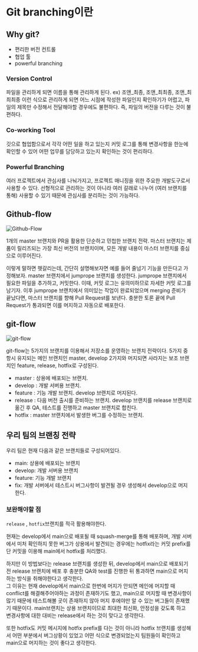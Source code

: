 # Git branching이란

## Why git?
* 편리한 버전 컨트롤
* 협업 툴
* powerful branching

### Version Control
파일을 관리하게 되면 이름을 통해 관리하게 된다.
ex) 조앤_최종, 조앤_최최종, 조앤_최최최종
이런 식으로 관리하게 되면 어느 시점에 작성한 파일인지 확인하기가 어렵고, 파일의 제목만 수정해서 전달해야할 경우에도 불편하다. 즉, 파일의 버전을 다루는 것이 불편하다.

### Co-working Tool
깃으로 협업함으로서 각각 어떤 일을 하고 있는지 커밋 로그를 통해 변경사항을 한눈에 확인할 수 있어 어떤 업무를 담당하고 있는지 확인하는 것이 편리하다.

### Powerful Branching
여러 프로젝트에서 관심사를 나눠가지고, 프로젝트 매니징을 위한 주요한 개발도구로서 사용할 수 있다. 선형적으로 관리하는 것이 아니라 여러 갈래로 나누어 (여러 브랜치를 통해) 사용할 수 있기 때문에 관심사를 분리하는 것이 가능하다.

## Github-flow

![Github-Flow](https://subicura.com/git/assets/img/github-flow.2fafce92.png)

1개의 master 브랜치와 PR을 활용한 단순하고 민첩한 브랜치 전략. 마스터 브랜치는 제품이 릴리즈되는 가장 최신 버전의 브랜치이며, 모든 개발 내용이 마스터 브랜치를 중심으로 이루어진다.

이렇게 말하면 헷갈리는데, 간단히 설명해보자면 예를 들어 줄넘기 기능을 만든다고 가정해보자.
master 브랜치에서 jumprope 브랜치를 생성한다.
jumprope 브랜치에서 필요한 파일을 추가하고, 커밋한다.
이때, 커밋 로그는 유의미하므로 자세한 커밋 로그를 남기자.
이후 jumprope 브랜치에서 의미있는 작업이 완료되었으며 merging 준비가 끝났다면, 마스터 브랜치를 향해 Pull Request를 보낸다.
충분한 토론 끝에 Pull Request가 통과되면 이를 머지하고 자동으로 배포한다.

## git-flow
![git-flow](https://user-images.githubusercontent.com/37354145/110271699-e894e600-800b-11eb-9b96-d89a29033f5d.png)

git-flow는 5가지의 브랜치를 이용해서 저장소를 운영하는 브랜치 전략이다. 5가지 중 항시 유지되는 메인 브랜치인 master, develop 2가지와 머지되면 사라지는 보조 브랜치인 feature, release, hotfix로 구성된다.

* master : 상용에 배포되는 브랜치.
* develop : 개발 서버용 브랜치.
* feature : 기능 개발 브랜치. develop 브랜치로 머지된다.
* release : 다음 버전 출시를 준비하는 브랜치. develop 브랜치를 release 브랜치로 옮긴 후 QA, 테스트를 진행하고 master 브랜치로 합친다.
* hotfix : master 브랜치에서 발생한 버그를 수정하는 브랜치.


## 우리 팀의 브랜칭 전략
우리 팀은 현재 다음과 같은 브랜치들로 구성되어있다.
* main: 상용에 배포되는 브랜치
* develop: 개발 서버용 브랜치
* feature: 기능 개발 브랜치
* fix: 개발 서버에서 테스트시 버그사항이 발견될 경우 생성해서 develop으로 머지한다.

### 보완해야할 점
`release` , `hotfix`브랜치를 적극 활용해야한다.

현재는 develop에서 main으로 배포될 때 squash-merge를 통해 배포하며, 개발 서버에서 미처 확인하지 못한 버그가 상용에서 발견되는 경우에는 hotfix라는 커밋 prefix를 단 커밋을 이용해 main에서 hotfix를 처리했다.

하지만 이 방법보다는 release 브랜치를 생성한 뒤, develop에서 main으로 배포되기 전 release 브랜치에 배포 후 충분한 QA와 test를 진행한 뒤 통과하면 main으로 머지하는 방식을 취해야한다고 생각한다.  
그 이유는 현재 develop에서 main으로 한번에 머지가 안되면 메인에 머지할 때 conflict를 해결해주어야하는 과정이 존재하기도 했고, main으로 머지할 때 변경사항이 많기 때문에 테스트해볼 곳이 존재하지 않아 머지 후에야만 알 수 있는 버그들이 존재했기 때문이다.
main브랜치는 상용 브랜치이므로 최대한 최신화, 안정성을 갖도록 하고 변경사항에 대한 대비는 release에서 하는 것이 맞다고 생각한다.

또한 hotfix도 커밋 메시지에 hotfix prefix를 다는 것이 아니라 hotfix 브랜치를 생성해서 어떤 부분에서 버그상황이 있었고 어떤 식으로 변경되었는지 팀원들이 확인하고 main으로 머지하는 것이 좋다고 생각한다.
